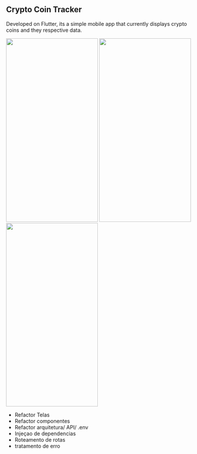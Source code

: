 ## Crypto Coin Tracker

Developed on Flutter, its a simple mobile app that currently  displays crypto coins and they respective data.


<img src="https://github.com/Henrikdo/cryptocointracker/assets/79461006/260d2d6f-7c8a-4cc2-b60f-c1a85ba58ae7" width="250" height="500" />
<img src="https://github.com/Henrikdo/cryptocointracker/assets/79461006/aa7f911d-f17e-48b8-9644-10411bebd777" width="250" height="500" />
<img src="https://github.com/Henrikdo/cryptocointracker/assets/79461006/f08e38fa-99aa-4b7f-b329-d38ebe8d3f40" width="250" height="500" />


- Refactor Telas
- Refactor componentes
- Refactor arquitetura/ API/ .env
- Injeçao de dependencias
- Roteamento de rotas
- tratamento de erro


